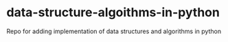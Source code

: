 # data-structure-algoithms-in-python
Repo for adding implementation of data structures and algorithms in python
